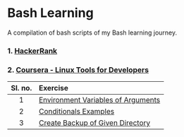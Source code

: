 # Bash Learning
A compilation of bash scripts of my Bash learning journey.

### 1. [HackerRank](./HackerRank)

### 2. [Coursera - Linux Tools for Developers](./Coursera-LinuxToolsForDevelopers)
|Sl. no.|Exercise|
|:--:|:--|
|1|[Environment Variables of Arguments](./Coursera-LinuxToolsForDevelopers/Env-Var.sh)|
|2|[Conditionals Examples](./Coursera-LinuxToolsForDevelopers/Conditionals)|
|3|[Create Backup of Given Directory](./Coursera-LinuxToolsForDevelopers/Create-Backup.sh)
